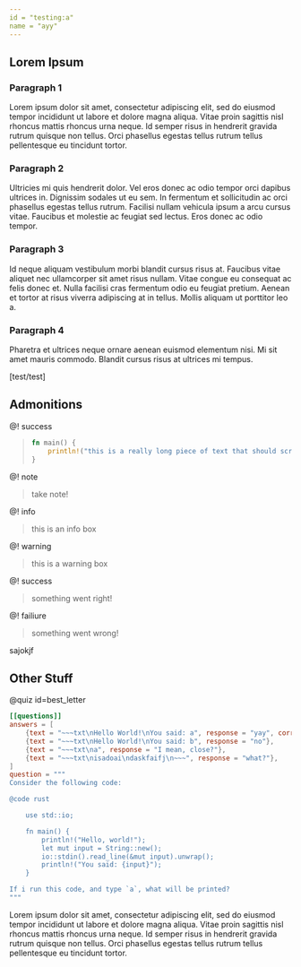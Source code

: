 ```yaml
---
id = "testing:a"
name = "ayy"
---
```


## Lorem Ipsum

### Paragraph 1

Lorem ipsum dolor sit amet, consectetur adipiscing elit, sed do eiusmod tempor incididunt ut labore et dolore magna aliqua. Vitae proin sagittis nisl rhoncus mattis rhoncus urna neque. Id semper risus in hendrerit gravida rutrum quisque non tellus. Orci phasellus egestas tellus rutrum tellus pellentesque eu tincidunt tortor. 

### Paragraph 2

Ultricies mi quis hendrerit dolor. Vel eros donec ac odio tempor orci dapibus ultrices in. Dignissim sodales ut eu sem. In fermentum et sollicitudin ac orci phasellus egestas tellus rutrum. Facilisi nullam vehicula ipsum a arcu cursus vitae. Faucibus et molestie ac feugiat sed lectus. Eros donec ac odio tempor. 

### Paragraph 3

Id neque aliquam vestibulum morbi blandit cursus risus at. Faucibus vitae aliquet nec ullamcorper sit amet risus nullam. Vitae congue eu consequat ac felis donec et. Nulla facilisi cras fermentum odio eu feugiat pretium. Aenean et tortor at risus viverra adipiscing at in tellus. Mollis aliquam ut porttitor leo a. 

### Paragraph 4

Pharetra et ultrices neque ornare aenean euismod elementum nisi. Mi sit amet mauris commodo. Blandit cursus risus at ultrices mi tempus.

[test/test]

## Admonitions

@! success
> ```rust
> fn main() {
>     println!("this is a really long piece of text that should scroll please god let it scroll aaaa");
> }
> ```

@! note
> take note!

@! info
> this is an info box

@! warning
> this is a warning box

@! success
> something went right!

@! failiure
> something went wrong!

sajokjf

## Other Stuff

@quiz id=best_letter
```toml
[[questions]]
answers = [
    {text = "~~~txt\nHello World!\nYou said: a", response = "yay", correct = true},
    {text = "~~~txt\nHello World!\nYou said: b", response = "no"},
    {text = "~~~txt\na", response = "I mean, close?"},
    {text = "~~~txt\nisadoai\ndaskfaifj\n~~~", response = "what?"},
]
question = """
Consider the following code:

@code rust

    use std::io;

    fn main() {
        println!("Hello, world!");
        let mut input = String::new();
        io::stdin().read_line(&mut input).unwrap();
        println!("You said: {input}");
    }

If i run this code, and type `a`, what will be printed?
"""
```

Lorem ipsum dolor sit amet, consectetur adipiscing elit, sed do eiusmod tempor incididunt ut labore et dolore magna aliqua. Vitae proin sagittis nisl rhoncus mattis rhoncus urna neque. Id semper risus in hendrerit gravida rutrum quisque non tellus. Orci phasellus egestas tellus rutrum tellus pellentesque eu tincidunt tortor. 